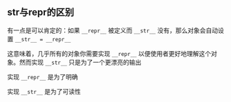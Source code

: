 ## str与repr的区别

有一点是可以肯定的：如果 `__repr__` 被定义而 `__str__` 没有，那么对象会自动设置 `__str__ = __repr__`

这意味着，几乎所有的对象你需要实现 `__repr__` 以便使用者更好地理解这个对象。然而实现 `__str__` 只是为了一个更漂亮的输出

实现 `__repr__` 是为了明确

实现 `__str__` 是为了可读性

